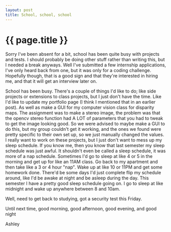 ```yaml
---
layout: post
title: School, school, school
---
```


{{ page.title }}
============

Sorry I've been absent for a bit, school has been quite busy with projects and tests. I should probably be doing other stuff rather than writing this, but I needed a break anyways. Well I've submitted a few internship applications, I've only heard back from one, but it was only for a coding challenge. Hopefully though, that is a good sign and that they're interested in hiring me, and that it will get an interview later on.

School has been busy. There's a couple of things I'd like to do; like side projects or extensions to class projects, but I just don't have the time. Like I'd like to update my portfolio page (I think I mentioned that in an earlier post). As well as make a GUI for my computer vision class for disparity maps. The assignment was to make a stereo image, the problem was that the opencv stereo function had A LOT of parameters that you had to tweak to get the image looking good. So we were advised to maybe make a GUI to do this, but my group couldn't get it working, and the ones we found were pretty specific to their own set up, so we just manually changed the values. I really want to work on these projects, but I just don't want to mess up my sleep schedule. If you know me, then you know that last semester my sleep schedule was just awful. It shouldn't even be called a sleep schedule, it was more of a nap schedule. Sometimes I'd go to sleep at like 4 or 5 in the morning and get up for like an 11AM class. Go back to my apartment and then take like a 3 or 4 hour "nap". Wake up at like 10 or 11PM and get some homework done. There'd be some days I'd just complete flip my schedule around, like I'd be awake at night and be asleep during the day. This semester I have a pretty good sleep schedule going on. I go to sleep at like midnight and wake up anywhere between 8 and 10am.

Well, need to get back to studying, got a security test this Friday.

Until next time, good morning, good afternoon, good evening, and good night

Ashley